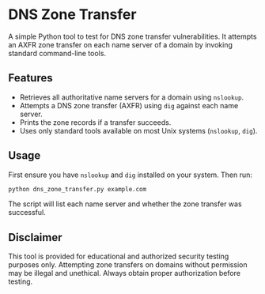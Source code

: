 # DNS Zone Transfer

A simple Python tool to test for DNS zone transfer vulnerabilities. It attempts an AXFR zone transfer on each name server of a domain by invoking standard command-line tools.

## Features

- Retrieves all authoritative name servers for a domain using `nslookup`.
- Attempts a DNS zone transfer (AXFR) using `dig` against each name server.
- Prints the zone records if a transfer succeeds.
- Uses only standard tools available on most Unix systems (`nslookup`, `dig`).

## Usage

First ensure you have `nslookup` and `dig` installed on your system. Then run:

```bash
python dns_zone_transfer.py example.com
```

The script will list each name server and whether the zone transfer was successful.

## Disclaimer

This tool is provided for educational and authorized security testing purposes only. Attempting zone transfers on domains without permission may be illegal and unethical. Always obtain proper authorization before testing.
